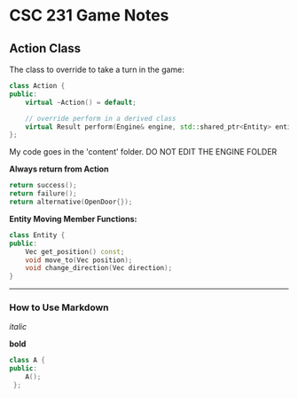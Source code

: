 # CSC 231 Game Notes
## Action Class
The class to override to take a turn in the game:
```c++
class Action {
public:
    virtual ~Action() = default;

    // override perform in a derived class
    virtual Result perform(Engine& engine, std::shared_ptr<Entity> entity) = 0;
};
```
My code goes in the 'content' folder. DO NOT EDIT THE ENGINE FOLDER

**Always return from Action**
```c++
return success();
return failure();
return alternative(OpenDoor{});
```

**Entity Moving Member Functions:**
```c++
class Entity {
public:
    Vec get_position() const;
    void move_to(Vec position);
    void change_direction(Vec direction);
}
```
-------------
### How to Use Markdown
*italic*

**bold**
```c++
class A {
public: 
    A();
 };
```
